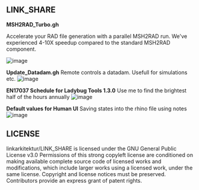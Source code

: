 ## LINK_SHARE

**MSH2RAD_Turbo.gh**

Accelerate your RAD file generation with a parallel MSH2RAD run. We've experienced 4-10X speedup compared to the standard MSH2RAD component.

![image](https://user-images.githubusercontent.com/19936679/134295654-bb8262a2-e88a-4019-98ae-bd0c8174a2dc.png)

**Update_Datadam.gh**
Remote controls a datadam. Usefull for simulations etc.
![image](https://user-images.githubusercontent.com/19936679/134341670-e0563ff7-eb19-4010-9978-e50347ea8a17.png)


**EN17037 Schedule for Ladybug Tools 1.3.0**
Use me to find the brightest half of the hours annually
![image](https://user-images.githubusercontent.com/19936679/140932883-d77160cf-7dbc-401a-8ea7-2fb333e4ccdb.png)

**Default values for Human UI**
Saving states into the rhino file using notes
![image](https://github.com/user-attachments/assets/fd177e9c-b9dc-4d14-b35a-67afcfa4bd21)



## LICENSE
linkarkitektur/LINK_SHARE is licensed under the GNU General Public License v3.0
Permissions of this strong copyleft license are conditioned on making available complete source code of licensed works and modifications, which include larger works using a licensed work, under the same license. Copyright and license notices must be preserved. Contributors provide an express grant of patent rights.
